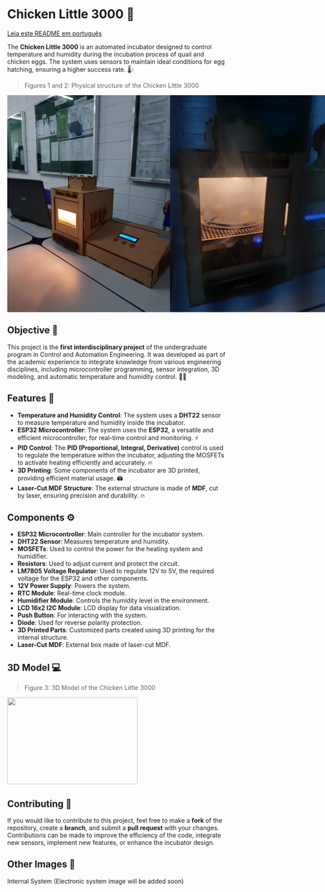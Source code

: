 # Chicken Little 3000 🐣

[Leia este README em português](README_PT-BR.md)

The **Chicken Little 3000** is an automated incubator designed to control temperature and humidity during the incubation process of quail and chicken eggs. The system uses sensors to maintain ideal conditions for egg hatching, ensuring a higher success rate. 🌡️💧

> Figures 1 and 2: Physical structure of the Chicken Little 3000
<div style="display: flex; justify-content: space-around;">
  <img src="assets/images/img_01.jpg" width="400" height="500" />
  <img src="assets/images/img_02.jpg" width="400" height="500" />
</div>

## Objective 🎯

This project is the **first interdisciplinary project** of the undergraduate program in Control and Automation Engineering. It was developed as part of the academic experience to integrate knowledge from various engineering disciplines, including microcontroller programming, sensor integration, 3D modeling, and automatic temperature and humidity control. 🔧📐

## Features 🌟

- **Temperature and Humidity Control**: The system uses a **DHT22** sensor to measure temperature and humidity inside the incubator.
- **ESP32 Microcontroller**: The system uses the **ESP32**, a versatile and efficient microcontroller, for real-time control and monitoring. ⚡
- **PID Control**: The **PID (Proportional, Integral, Derivative)** control is used to regulate the temperature within the incubator, adjusting the MOSFETs to activate heating efficiently and accurately. 🔥
- **3D Printing**: Some components of the incubator are 3D printed, providing efficient material usage. 🖨️
- **Laser-Cut MDF Structure**: The external structure is made of **MDF**, cut by laser, ensuring precision and durability. 🔥

## Components ⚙️

- **ESP32 Microcontroller**: Main controller for the incubator system.
- **DHT22 Sensor**: Measures temperature and humidity.
- **MOSFETs**: Used to control the power for the heating system and humidifier.
- **Resistors**: Used to adjust current and protect the circuit.
- **LM7805 Voltage Regulator**: Used to regulate 12V to 5V, the required voltage for the ESP32 and other components.
- **12V Power Supply**: Powers the system.
- **RTC Module**: Real-time clock module.
- **Humidifier Module**: Controls the humidity level in the environment.
- **LCD 16x2 I2C Module**: LCD display for data visualization.
- **Push Button**: For interacting with the system.
- **Diode**: Used for reverse polarity protection.
- **3D Printed Parts**: Customized parts created using 3D printing for the internal structure.
- **Laser-Cut MDF**: External box made of laser-cut MDF.

## 3D Model 💻

> Figure 3: 3D Model of the Chicken Little 3000
<img src="assets/images/img_03.jpg" width="300" height="200" />

## Contributing 🤝

If you would like to contribute to this project, feel free to make a **fork** of the repository, create a **branch**, and submit a **pull request** with your changes. Contributions can be made to improve the efficiency of the code, integrate new sensors, implement new features, or enhance the incubator design.

## Other Images 📸
Internal System
(Electronic system image will be added soon)
